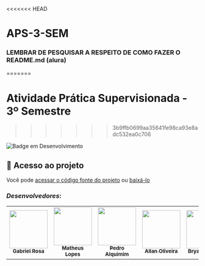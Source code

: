 <<<<<<< HEAD
 # APS-3-SEM

### LEMBRAR DE PESQUISAR A RESPEITO DE COMO FAZER O README.md (alura)
=======
# Atividade Prática Supervisionada - 3º Semestre
>>>>>>> 3b9ffb0699aa35641fe98ca93e8adc532ea0c706

![Badge em Desenvolvimento](http://img.shields.io/static/v1?label=STATUS&message=EM%20DESENVOLVIMENTO&color=GREEN&style=for-the-badge)

## 📁 Acesso ao projeto

Você pode [acessar o código fonte do projeto](https://github.com/gfreitasrosa/APS-3/tree/main/src/java) ou [baixá-lo](https://github.com/gfreitasrosa/APS-3/archive/refs/heads/main.zip)

### *Desenvolvedores*:

<table align="center">
  
  <tr>
    <td align="center"><a href="https://github.com/gfreitasrosa"><img src="https://avatars.githubusercontent.com/u/81601748?v=4" width="100px;" alt=""/><br /><sub><b>Gabriel Rosa</b></sub></a><br /><a href="https://github.com/gfreitasrosa/APS-3/commits?author=gfreitasrosa"</td>
    <td align="center"><a href="https://github.com/teteu544"><img src="https://avatars.githubusercontent.com/u/93229166?v=4" width="100px;" alt="" title="calvo aos 20"/><br /><sub><b>Matheus Lopes</b></sub></a><br /><a href="https://github.com/gfreitasrosa/APS-3/commits?author=teteu544"</td>
    <td align="center"><a href="https://github.com/pedrOAlquimim"><img src="https://avatars.githubusercontent.com/u/89994181?v=4" width="100px;" alt=""/><br /><sub><b>Pedro Alquimim</b></sub></a><br /><a href="https://github.com/gfreitasrosa/APS-3/commits?author=pedrOAlquimim" </td>
  <td align="center"><a href="https://github.com/allannoliveira"><img src="https://avatars.githubusercontent.com/u/87586984?v=4" width="100px;" alt=""/><br /><sub><b>Allan Oliveira</b></sub></a><br /><a href="https://github.com/gfreitasrosa/APS-3/commits?author=allannoliveira"</td>
    <td align="center"><a href="https://github.com/Bryanow"><img src="https://avatars.githubusercontent.com/u/91998706?v=4" width="100px;" alt=""/><br /><sub><b>Bryan Ricardo</b></sub></a><br /><a href="https://github.com/gfreitasrosa/APS-3/commits?author=Bryanow"</td> 
  </tr>
</table>

